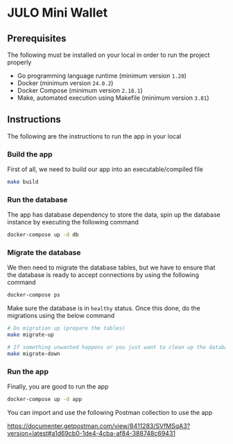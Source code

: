 # JULO Mini Wallet

## Prerequisites

The following must be installed on your local in order to run the project properly

- Go programming language runtime (minimum version `1.20`)
- Docker (minimum version `24.0.2`)
- Docker Compose (minimum version `2.18.1`)
- Make, automated execution using Makefile (minimum version `3.81`)

## Instructions

The following are the instructions to run the app in your local

### Build the app

First of all, we need to build our app into an executable/compiled file

```bash
make build
```

### Run the database

The app has database dependency to store the data, spin up the database instance by executing the following command

```bash
docker-compose up -d db
```

### Migrate the database

We then need to migrate the database tables, but we have to ensure that the database is ready to accept connections by using the following command

```bash
docker-compose ps
```

Make sure the database is in `healthy` status. Once this done, do the migrations using the below command

```bash
# Do migration up (prepare the tables)
make migrate-up

# If something unwanted happens or you just want to clean up the database, then just migrate it down
make migrate-down
```

### Run the app

Finally, you are good to run the app

```bash
docker-compose up -d app
```

You can import and use the following Postman collection to use the app

<https://documenter.getpostman.com/view/8411283/SVfMSqA3?version=latest#a1d69cb0-1de4-4cba-af84-388748c69431>
